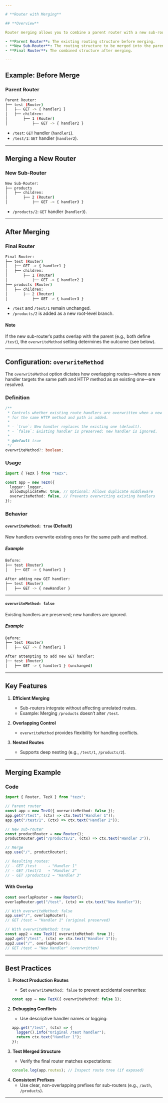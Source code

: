 ```yaml
---

# **Router with Merging**

## **Overview**

Router merging allows you to combine a parent router with a new sub-router, integrating their route structures seamlessly. The resulting **final router** depends on the configuration, particularly the `overwriteMethod` setting, which controls how overlapping routes are handled.

- **Parent Router**: The existing routing structure before merging.
- **New Sub-Router**: The routing structure to be merged into the parent.
- **Final Router**: The combined structure after merging.

---
```


## **Example: Before Merge**

### **Parent Router**

```bash
Parent Router:
├── test (Router)
│   ├── GET -> { handler1 }
│   ├── children:
│       ├── 1 (Router)
│           ├── GET -> { handler2 }
```

- `/test`: `GET` handler (`handler1`).
- `/test/1`: `GET` handler (`handler2`).

---

## **Merging a New Router**

### **New Sub-Router**

```bash
New Sub-Router:
├── products
│   ├── children:
│       ├── 2 (Router)
│           ├── GET -> { handler3 }
```

- `/products/2`: `GET` handler (`handler3`).

---

## **After Merging**

### **Final Router**

```bash
Final Router:
├── test (Router)
│   ├── GET -> { handler1 }
│   ├── children:
│       ├── 1 (Router)
│           ├── GET -> { handler2 }
├── products (Router)
│   ├── children:
│       ├── 2 (Router)
│           ├── GET -> { handler3 }
```

- `/test` and `/test/1` remain unchanged.
- `/products/2` is added as a new root-level branch.

#### **Note**

If the new sub-router’s paths overlap with the parent (e.g., both define `/test`), the `overwriteMethod` setting determines the outcome (see below).

---

## **Configuration: `overwriteMethod`**

The `overwriteMethod` option dictates how overlapping routes—where a new handler targets the same path and HTTP method as an existing one—are resolved.

### **Definition**

```typescript
/**
 * Controls whether existing route handlers are overwritten when a new handler
 * for the same HTTP method and path is added.
 *
 * - `true`: New handler replaces the existing one (default).
 * - `false`: Existing handler is preserved; new handler is ignored.
 *
 * @default true
 */
overwriteMethod?: boolean;
```

### **Usage**

```typescript
import { TezX } from "tezx";

const app = new TezX({
  logger: logger,
  allowDuplicateMw: true, // Optional: Allows duplicate middleware
  overwriteMethod: false, // Prevents overwriting existing handlers
});
```

### **Behavior**

#### **`overwriteMethod: true` (Default)**

New handlers overwrite existing ones for the same path and method.

##### **Example**

```bash
Before:
├── test (Router)
│   ├── GET -> { handler1 }

After adding new GET handler:
├── test (Router)
│   ├── GET -> { newHandler }
```

---

#### **`overwriteMethod: false`**

Existing handlers are preserved; new handlers are ignored.

##### **Example**

```bash
Before:
├── test (Router)
│   ├── GET -> { handler1 }

After attempting to add new GET handler:
├── test (Router)
│   ├── GET -> { handler1 } (unchanged)
```

---

## **Key Features**

1. **Efficient Merging**

   - Sub-routers integrate without affecting unrelated routes.
   - Example: Merging `/products` doesn’t alter `/test`.

2. **Overlapping Control**

   - `overwriteMethod` provides flexibility for handling conflicts.

3. **Nested Routes**
   - Supports deep nesting (e.g., `/test/1`, `/products/2`).

---

## **Merging Example**

### **Code**

```typescript
import { Router, TezX } from "tezx";

// Parent router
const app = new TezX({ overwriteMethod: false });
app.get("/test", (ctx) => ctx.text("Handler 1"));
app.get("/test/1", (ctx) => ctx.text("Handler 2"));

// New sub-router
const productRouter = new Router();
productRouter.get("/products/2", (ctx) => ctx.text("Handler 3"));

// Merge
app.use("/", productRouter);

// Resulting routes:
// - GET /test     → "Handler 1"
// - GET /test/1   → "Handler 2"
// - GET /products/2 → "Handler 3"
```

#### **With Overlap**

```typescript
const overlapRouter = new Router();
overlapRouter.get("/test", (ctx) => ctx.text("New Handler"));

// With overwriteMethod: false
app.use("/", overlapRouter);
// GET /test → "Handler 1" (original preserved)

// With overwriteMethod: true
const app2 = new TezX({ overwriteMethod: true });
app2.get("/test", (ctx) => ctx.text("Handler 1"));
app2.use("/", overlapRouter);
// GET /test → "New Handler" (overwritten)
```

---

## **Best Practices**

1. **Protect Production Routes**

   - Set `overwriteMethod: false` to prevent accidental overwrites:

  ```typescript
     const app = new TezX({ overwriteMethod: false });
  ```

2. **Debugging Conflicts**

   - Use descriptive handler names or logging:

  ```typescript
     app.get("/test", (ctx) => {
       logger().info("Original /test handler");
       return ctx.text("Handler 1");
     });
  ```

3. **Test Merged Structure**

   - Verify the final router matches expectations:

  ```typescript
     console.log(app.routes); // Inspect route tree (if exposed)
  ```

4. **Consistent Prefixes**
   - Use clear, non-overlapping prefixes for sub-routers (e.g., `/auth`, `/products`).

---
